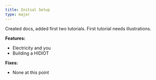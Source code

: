 ```yaml
---
title: Initial Setup
type: major
---
```


Created docs, added first two tutorials. First tutorial needs illustrations.

**Features:**

* Electricity and you
* Building a HIDIOT

**Fixes:**

* None at this point
